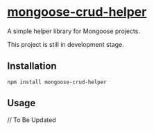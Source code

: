 # [mongoose-crud-helper](https://github.com/aravindnc/mongoose-crud-helper)

A simple helper library for Mongoose projects.

This project is still in development stage.

## Installation

  `npm install mongoose-crud-helper`

## Usage
// To Be Updated